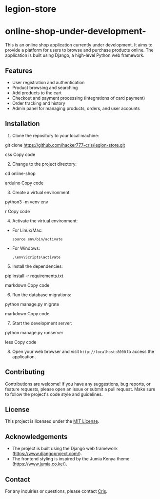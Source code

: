 # legion-store
# online-shop-under-development-


This is an online shop application currently under development. It aims to provide a platform for users to browse and purchase products online. The application is built using Django, a high-level Python web framework.

## Features

- User registration and authentication
- Product browsing and searching
- Add products to the cart
- Checkout and payment processing (integrations of card payment)
- Order tracking and history
- Admin panel for managing products, orders, and user accounts

## Installation

1. Clone the repository to your local machine:

git clone https://github.com/hacker777-cris/legion-store.git

css
Copy code

2. Change to the project directory:

cd online-shop

arduino
Copy code

3. Create a virtual environment:

python3 -m venv env

r
Copy code

4. Activate the virtual environment:

- For Linux/Mac:

  ```
  source env/bin/activate
  ```

- For Windows:

  ```
  .\env\Scripts\activate
  ```

5. Install the dependencies:

pip install -r requirements.txt

markdown
Copy code

6. Run the database migrations:

python manage.py migrate

markdown
Copy code

7. Start the development server:

python manage.py runserver

less
Copy code

8. Open your web browser and visit `http://localhost:8000` to access the application.

## Contributing

Contributions are welcome! If you have any suggestions, bug reports, or feature requests, please open an issue or submit a pull request. Make sure to follow the project's code style and guidelines.

## License

This project is licensed under the [MIT License](LICENSE).

## Acknowledgements

- The project is built using the Django web framework (https://www.djangoproject.com/).
- The frontend styling is inspired by the Jumia Kenya theme (https://www.jumia.co.ke/).

## Contact

For any inquiries or questions, please contact [Cris](mailto:crispusgikonyo@gmail.com).
